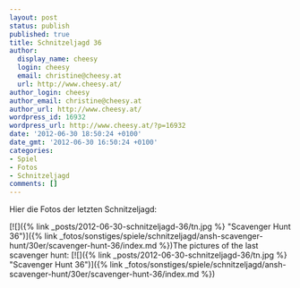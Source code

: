 ```yaml
---
layout: post
status: publish
published: true
title: Schnitzeljagd 36
author:
  display_name: cheesy
  login: cheesy
  email: christine@cheesy.at
  url: http://www.cheesy.at/
author_login: cheesy
author_email: christine@cheesy.at
author_url: http://www.cheesy.at/
wordpress_id: 16932
wordpress_url: http://www.cheesy.at/?p=16932
date: '2012-06-30 18:50:24 +0100'
date_gmt: '2012-06-30 16:50:24 +0100'
categories:
- Spiel
- Fotos
- Schnitzeljagd
comments: []
---
```

<!--:de-->Hier die Fotos der letzten Schnitzeljagd:
[![]({% link _posts/2012-06-30-schnitzeljagd-36/tn.jpg %} "Scavenger Hunt 36")]({% link _fotos/sonstiges/spiele/schnitzeljagd/ansh-scavenger-hunt/30er/scavenger-hunt-36/index.md %})<!--:--><!--:en-->The pictures of the last scavenger hunt:
[![]({% link _posts/2012-06-30-schnitzeljagd-36/tn.jpg %} "Scavenger Hunt 36")]({% link _fotos/sonstiges/spiele/schnitzeljagd/ansh-scavenger-hunt/30er/scavenger-hunt-36/index.md %})<!--:-->
